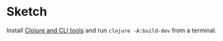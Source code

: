 # Sketch

Install [Clojure and CLI tools](https://clojure.org/guides/getting_started) and
run `clojure -A:build-dev` from a terminal.
